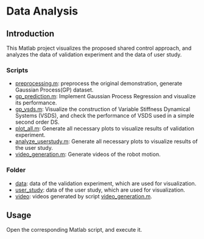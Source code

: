 # Data Analysis 

## Introduction


This Matlab project visualizes the proposed shared control approach, and analyzes the data of validation experiment and the data of user study. 

### Scripts
* [preprocessing.m](01_Implementation/preprocessing.m): preprocess the original demonstration, generate Gaussian Process(GP) dataset.
* [gp_prediction.m](01_Implementation/gp_prediction.m): Implement Gaussian Process Regression and visualize its performance.
* [gp_vsds.m](01_Implementation/gp_vsds.m): Visualize the construction of Variable Stiffness Dynamical Systems (VSDS), and check the performance of VSDS used in a simple second order DS.
* [plot_all.m](01_Implementation/plot_all.m): Generate all necessary plots to visualize results of validation experiment.  
* [analyze_userstudy.m](01_Implementation/analyze_userstudy.m): Generate all necessary plots to visualize results of the user study.
* [video_generation.m](01_Implementation/video_generation.m): Generate videos of the robot motion. 

### Folder 
* [data](01_Implementation/data/): data of the validation experiment, which are used for visualization.
* [user_study](01_Implementation/user_study/): data of the user study, which are used for visualization.
* [video](01_Implementation/video/): videos generated by script [video_generation.m](01_Implementation/video_generation.m).

## Usage

Open the corresponding Matlab script, and execute it. 
